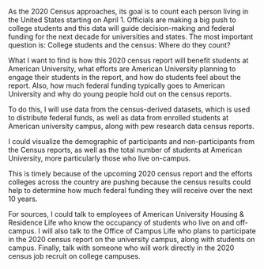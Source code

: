  <p>As the 2020 Census approaches, its goal is to count each person living in the United States starting on April 1. Officials are making a big push to college students and this data will guide decision-making and federal funding for the next decade for universities and states. The most important question is: College students and the census: Where do they count?</p>
 
<p>What I want to find is how this 2020 census report will benefit students at American University, what efforts are American University planning to engage their students in the report, and how do students feel about the report. Also, how much federal funding typically goes to American University and why do young people hold out on the census reports.</p> 
 
<p>To do this, I will use data from the census-derived datasets, which is used to distribute federal funds, as well as data from enrolled students at American university campus, along with pew research data census reports.</p>
 
<p>I could visualize the demographic of participants and non-participants from the Census reports, as well as the total number of students at American University, more particularly those who live on-campus.</p>
 
<p>This is timely because of the upcoming 2020 census report and the efforts colleges across the country are pushing because the census results could help to determine how much federal funding they will receive over the next 10 years.</p>
 
<p>For sources, I could talk to employees of American University Housing & Residence Life who know the occupancy of students who live on and off-campus. I will also talk to the Office of Campus Life who plans to participate in the 2020 census report on the university campus, along with students on campus.  Finally, talk with someone who will work directly in the 2020 census job recruit on college campuses.</p> 
